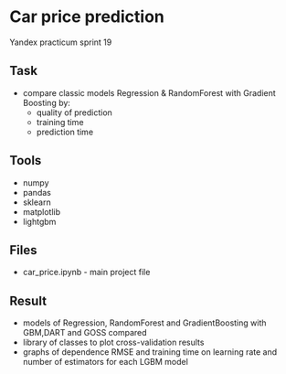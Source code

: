 #  Car price prediction
Yandex practicum sprint 19

## Task
- compare classic models Regression & RandomForest with Gradient Boosting by:
  - quality of prediction
  - training time
  - prediction time

## Tools 
- numpy
- pandas 
- sklearn
- matplotlib
- lightgbm 

## Files
- car_price.ipynb  - main project file

## Result
- models of Regression, RandomForest and  GradientBoosting with GBM,DART and GOSS compared 
- library of classes to plot cross-validation results
- graphs of dependence RMSE and training time  on learning rate and number of estimators  for each LGBM model 
